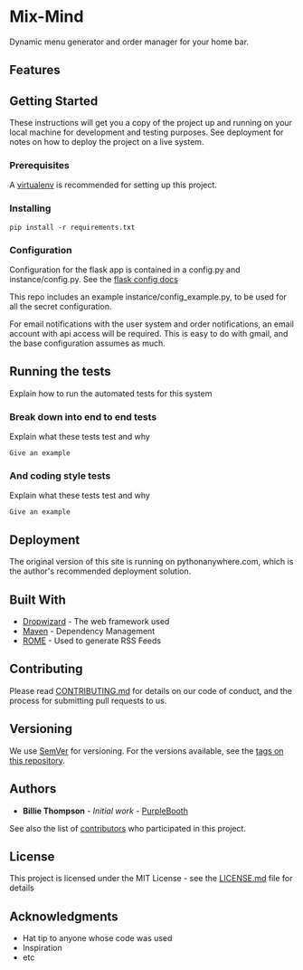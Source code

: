 # Mix-Mind
Dynamic menu generator and order manager for your home bar.

## Features

## Getting Started

These instructions will get you a copy of the project up and running on your local machine for development and testing purposes. See deployment for notes on how to deploy the project on a live system.

### Prerequisites

A [virtualenv](https://docs.python-guide.org/dev/virtualenvs/) is recommended for setting up this project.

### Installing

```
pip install -r requirements.txt
```

### Configuration

Configuration for the flask app is contained in a config.py and instance/config.py. See the [flask config docs](http://flask.pocoo.org/docs/1.0/config/)

This repo includes an example instance/config_example.py, to be used for all the secret configuration.

For email notifications with the user system and order notifications, an email account with api access will be required. This is easy to do with gmail, and the base configuration assumes as much.

## Running the tests

Explain how to run the automated tests for this system

### Break down into end to end tests

Explain what these tests test and why

```
Give an example
```

### And coding style tests

Explain what these tests test and why

```
Give an example
```

## Deployment

The original version of this site is running on pythonanywhere.com, which is the author's recommended deployment solution.

## Built With

* [Dropwizard](http://www.dropwizard.io/1.0.2/docs/) - The web framework used
* [Maven](https://maven.apache.org/) - Dependency Management
* [ROME](https://rometools.github.io/rome/) - Used to generate RSS Feeds

## Contributing

Please read [CONTRIBUTING.md](https://gist.github.com/PurpleBooth/b24679402957c63ec426) for details on our code of conduct, and the process for submitting pull requests to us.

## Versioning

We use [SemVer](http://semver.org/) for versioning. For the versions available, see the [tags on this repository](https://github.com/your/project/tags). 

## Authors

* **Billie Thompson** - *Initial work* - [PurpleBooth](https://github.com/PurpleBooth)

See also the list of [contributors](https://github.com/your/project/contributors) who participated in this project.

## License

This project is licensed under the MIT License - see the [LICENSE.md](LICENSE.md) file for details

## Acknowledgments

* Hat tip to anyone whose code was used
* Inspiration
* etc
